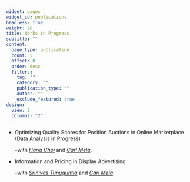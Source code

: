 ```yaml
---
widget: pages
widget_id: publications
headless: true
weight: 20
title: Works in Progress
subtitle: ""
content:
  page_type: publication
  count: 5
  offset: 0
  order: desc
  filters:
    tag: ""
    category: ""
    publication_type: ""
    author: ""
    exclude_featured: true
design:
  view: 2
  columns: "2"
---
```

* Optimizing Quality Scores for Position Auctions in Online Marketplace (Data Analysis in Progress)

  -with *[Hana Choi](https://hanachoi.github.io)* and *[Carl Mela](https://www.fuqua.duke.edu/faculty/carl-mela)*.


* Information and Pricing in Display Advertising

  -with *[Srinivas Tunuguntla](https://www.fuqua.duke.edu/faculty/srinivas-tunuguntla)* and *[Carl Mela](https://www.fuqua.duke.edu/faculty/carl-mela)*.
